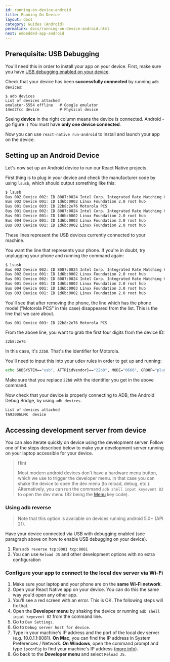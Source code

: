 ```yaml
---
id: running-on-device-android
title: Running On Device
layout: docs
category: Guides (Android)
permalink: docs/running-on-device-android.html
next: embedded-app-android
---
```


## Prerequisite: USB Debugging

You'll need this in order to install your app on your device. First, make sure you have [USB debugging enabled on your device](https://www.google.com/search?q=android+Enable+USB+debugging).

Check that your device has been **successfully connected** by running `adb devices`:

    $ adb devices
    List of devices attached
    emulator-5554 offline   # Google emulator
    14ed2fcc device         # Physical device

Seeing **device** in the right column means the device is connected. Android - go figure :) You must have **only one device connected**.

Now you can use `react-native run-android` to install and launch your app on the device.

## Setting up an Android Device

Let's now set up an Android device to run our React Native projects.

First thing is to plug in your device and check the manufacturer code by using `lsusb`, which should output something like this:

```bash
$ lsusb
Bus 002 Device 002: ID 8087:0024 Intel Corp. Integrated Rate Matching Hub
Bus 002 Device 001: ID 1d6b:0002 Linux Foundation 2.0 root hub
Bus 001 Device 003: ID 22b8:2e76 Motorola PCS
Bus 001 Device 002: ID 8087:0024 Intel Corp. Integrated Rate Matching Hub
Bus 001 Device 001: ID 1d6b:0002 Linux Foundation 2.0 root hub
Bus 004 Device 001: ID 1d6b:0003 Linux Foundation 3.0 root hub
Bus 003 Device 001: ID 1d6b:0002 Linux Foundation 2.0 root hub
```
These lines represent the USB devices currently connected to your machine.

You want the line that represents your phone. If you're in doubt, try unplugging your phone and running the command again:

```bash
$ lsusb
Bus 002 Device 002: ID 8087:0024 Intel Corp. Integrated Rate Matching Hub
Bus 002 Device 001: ID 1d6b:0002 Linux Foundation 2.0 root hub
Bus 001 Device 002: ID 8087:0024 Intel Corp. Integrated Rate Matching Hub
Bus 001 Device 001: ID 1d6b:0002 Linux Foundation 2.0 root hub
Bus 004 Device 001: ID 1d6b:0003 Linux Foundation 3.0 root hub
Bus 003 Device 001: ID 1d6b:0002 Linux Foundation 2.0 root hub
```
You'll see that after removing the phone, the line which has the phone model ("Motorola PCS" in this case) disappeared from the list. This is the line that we care about.

`Bus 001 Device 003: ID 22b8:2e76 Motorola PCS`

From the above line, you want to grab the first four digits from the device ID:

`22b8:2e76`

In this case, it's `22b8`. That's the identifier for Motorola.

You'll need to input this into your udev rules in order to get up and running:

```sh
echo SUBSYSTEM=="usb", ATTR{idVendor}=="22b8", MODE="0666", GROUP="plugdev" | sudo tee /etc/udev/rules.d/51-android-usb.rules
```

Make sure that you replace `22b8` with the identifier you get in the above command.

Now check that your device is properly connecting to ADB, the Android Debug Bridge, by using `adb devices`.

```bash
List of devices attached
TA9300GLMK	device
```

## Accessing development server from device

You can also iterate quickly on device using the development server. Follow one of the steps described below to make your development server running on your laptop accessible for your device.

> Hint
>
> Most modern android devices don't have a hardware menu button, which we use to trigger the developer menu. In that case you can shake the device to open the dev menu (to reload, debug, etc.). Alternatively, you can run the command `adb shell input keyevent 82` to open the dev menu (82 being the [Menu](http://developer.android.com/reference/android/view/KeyEvent.html#KEYCODE_MENU) key code).

### Using adb reverse

> Note that this option is available on devices running android 5.0+ (API 21).

Have your device connected via USB with debugging enabled (see paragraph above on how to enable USB debugging on your device).

1. Run `adb reverse tcp:8081 tcp:8081`
2. You can use `Reload JS` and other development options with no extra configuration

### Configure your app to connect to the local dev server via Wi-Fi

1. Make sure your laptop and your phone are on the **same Wi-Fi network**.
2. Open your React Native app on your device. You can do this the same way you'd open any other app.
3. You'll see a red screen with an error. This is OK. The following steps will fix that.
4. Open the **Developer menu** by shaking the device or running `adb shell input keyevent 82` from the command line.
5. Go to `Dev Settings`.
6. Go to `Debug server host for device`.
7. Type in your machine's IP address and the port of the local dev server (e.g. 10.0.1.1:8081). **On Mac**, you can find the IP address in System Preferences / Network. **On Windows**, open the command prompt and type `ipconfig` to find your machine's IP address ([more info](http://windows.microsoft.com/en-us/windows/using-command-line-tools-networking-information)).
8. Go back to the **Developer menu** and select `Reload JS`.
